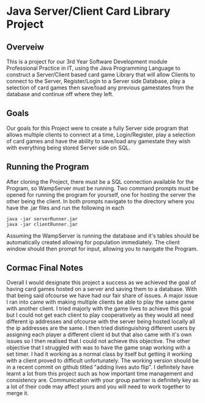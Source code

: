 # Java Server/Client Card Library Project

## Overveiw
This is a project for our 3rd Year Software Development module Professional Practice in IT, using the Java Programming Language to construct a Server/Client based card game Library that will allow Clients to connect to the Server, Register/Login to a Server side Database, play a selection of card games then save/load any previous gamestates from the database and continue off where they left.

## Goals 
Our goals for this Project were to create a fully Server side program that allows multiple clients to connect at a time, Login/Register, play a selection of card games and have the ability to save/load any gamestate they wish with everything being stored Server side on SQL.

## Running the Program
After cloning the Project, there must be a SQL connection available for the Program, so WampServer must be running. Two command prompts must be opened for running the program for yourself, one for hosting the server the other being the client. In both prompts navigate to the directory where you have the .jar files and run the following in each

`java -jar serverRunner.jar`\
`java -jar clientRunner.jar`

Assuming the WampServer is running the database and it's tables should be automatically created allowing for population immediately.
The client window should then prompt for input, allowing you to navigate the Program.













Cormac Final Notes 
----------
Overall I would designate this project a success as we achieved the goal of having card 
games hosted on a server and saving them to a database. With that being said ofcourse we 
have had our fair share of issues. A major issue I ran into came with making multiple 
clients be able to play the same game with another client. I tried majorly with the game 
lives to achieve this goal but I could not get each client to play cooperatively as they 
would all need different ip addresses and ofcourse with the server being hosted locally 
all the ip addresses are the same. I then tried distinguishing different users by 
assigning each player a different client id but that also came with it's own issues so 
I then realised that I could not achieve this objective. The other objective that I 
struggled with was to have the game snap working with a set timer. I had it working as 
a normal class by itself but getting it working with a client proved to difficult 
unfortunately. The working version should be in a recent commit on github titled 
"adding lives auto flip". I definitely have learnt a lot from this project such as 
how important time management and consistency are. Communication with your group 
partner is definitely key as a lot of their code may affect yours and you will need 
to work together to merge it.
